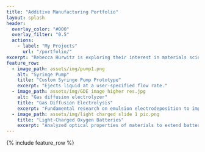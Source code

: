 ```yaml
---
title: "Additive Manufacturing Portfolio"
layout: splash
header:
  overlay_color: "#000"
  overlay_filter: "0.5"
  actions:
    - label: "My Projects"
      url: "/portfolio/"
excerpt: "Rebecca Hurwitz is exploring their interest in materials science and design through additive manufacturing projects at Vanderbilt University. They are fascinated by opportunities to pursue clean energy and energy storage solutions through electrochemistry research."
feature_row:
  - image_path: assets/img/pump1.png
    alt: "Syringe Pump"
    title: "Custom Syringe Pump Prototype"
    excerpt: "Ejects liquid at a user-specified flow rate."
  - image_path: assets/img/GDE image higher res.jpg
    alt: "Gas diffusion electrolyzer"
    title: "Gas Diffusion Electrolysis"
    excerpt: "Fundamental research on emulsion electrodeposition to improve gas diffusion electrolyzers."
  - image_path: assets/img/light charged slide 1 pic.png
    title: "Light-Charged Oxygen Batteries"
    excerpt: "Analyzed optical properties of materials to extend battery lifetimes."
---
```


{% include feature_row %}


